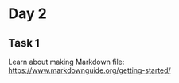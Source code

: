 # Day 2
## Task 1
Learn about making Markdown file: https://www.markdownguide.org/getting-started/ 

 

